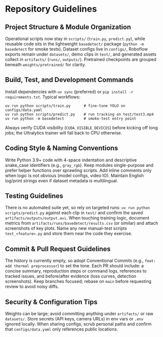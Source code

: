 # Repository Guidelines

## Project Structure & Module Organization
Operational scripts now stay in `scripts/` (`train.py`, `predict.py`), while reusable code sits in the lightweight `basedetect/` package (`python -m basedetect` for smoke tests). Dataset configs live in `configs/`, Roboflow exports remain under `datasets/`, demo clips in `test/`, and generated assets collect in `artifacts/` (`runs/`, `outputs/`). Pretrained checkpoints are grouped beneath `weights/pretrained/` for clarity.

## Build, Test, and Development Commands
Install dependencies with `uv sync` (preferred) or `pip install -r requirements.txt`. Typical workflows:
```
uv run python scripts/train.py      # fine-tune YOLO on configs/data.yaml
uv run python scripts/predict.py    # run tracking on test/test3.mp4
uv run python -m basedetect         # smoke-test entry point
```
Always verify CUDA visibility (`CUDA_VISIBLE_DEVICES`) before kicking off long jobs; the Ultralytics trainer will fall back to CPU otherwise.

## Coding Style & Naming Conventions
Write Python 3.9+ code with 4-space indentation and descriptive snake_case identifiers (e.g., `gray_rgb`). Keep modules single-purpose and prefer helper functions over sprawling scripts. Add inline comments only when logic is not obvious (model configs, video IO). Maintain English log/print strings even if dataset metadata is multilingual.

## Testing Guidelines
There is no automated suite yet, so rely on targeted runs: `uv run python scripts/predict.py` against each clip in `test/` and confirm the saved `artifacts/outputs/output.avi`. When touching training logic, document metrics from `artifacts/runs/basedetect/results.csv` (or similar) and attach screenshots of key plots. Name any new manual-test scripts `test_<feature>.py` and store them near the code they exercise.

## Commit & Pull Request Guidelines
The history is currently empty, so adopt Conventional Commits (e.g., `feat: add thermal preprocessor`) to set the tone. Each PR should include: a concise summary, reproduction steps or command logs, references to tracked issues, and before/after evidence (loss curves, detection screenshots). Keep branches focused; rebase on `main` before requesting review to avoid noisy diffs.

## Security & Configuration Tips
Weights can be large; avoid committing anything under `artifacts/` or raw `datasets/`. Store secrets (API keys, camera URLs) in env vars or `.env` ignored locally. When sharing configs, scrub personal paths and confirm that `configs/data.yaml` only references public locations.
